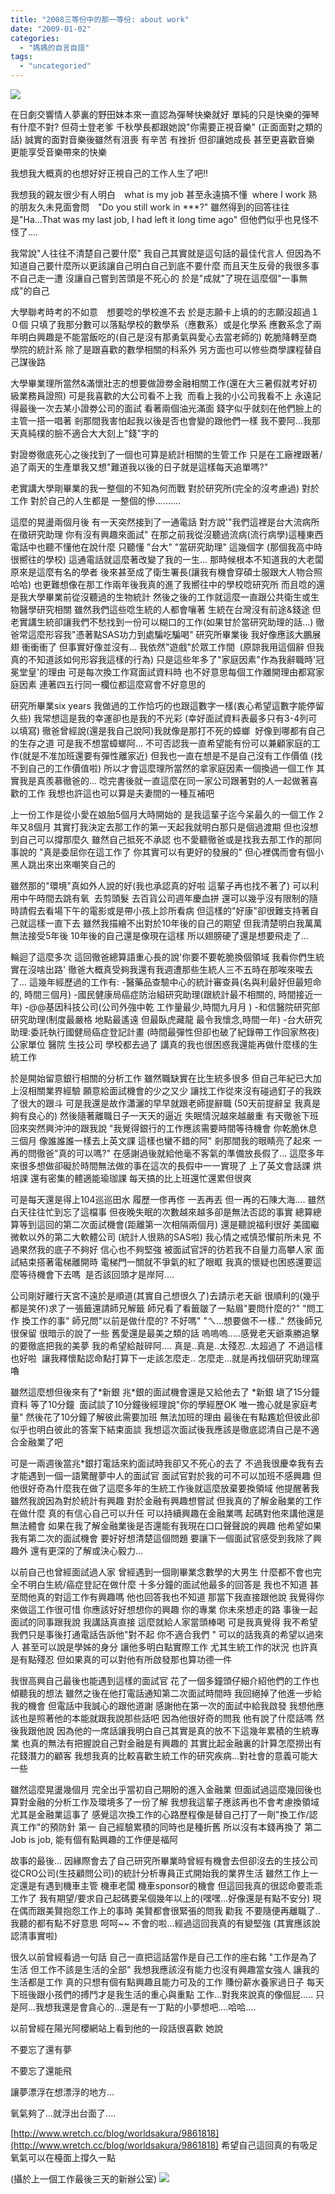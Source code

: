 ```yaml
---
title: "2008三等份中的那一等份: about work"
date: "2009-01-02"
categories: 
  - "媽媽的自言自語"
tags: 
  - "uncategoried"
---
```


![](images/1308850896_462da53b97.jpg)

在日劇交響情人夢裏的野田妹本來一直認為彈琴快樂就好 單純的只是快樂的彈琴有什麼不對? 但荷士登老爹 千秋學長都跟她說"你需要正視音樂" (正面面對之類的話) 誠實的面對音樂後雖然有沮喪 有辛苦 有挫折 但卻讓她成長 甚至更喜歡音樂 更能享受音樂帶來的快樂

我想我大概真的也想好好正視自己的工作人生了吧!!

我想我的親友很少有人明白　what is my job 甚至永遠搞不懂  where I work 熟的朋友久未見面會問　"Do you still work in \*\*\*?" 雖然得到的回答往往是"Ha...That was my last job, I had left it long time ago" 但他們似乎也見怪不怪了....

我常說"人往往不清楚自己要什麼" 我自己其實就是這句話的最佳代言人 但因為不知道自己要什麼所以更該讓自己明白自己到底不要什麼 而且天生反骨的我很多事不自己走一遭 沒讓自己嘗到苦頭是不死心的 於是"成就"了現在這麼個"一事無成"的自己

大學聯考時考的不如意　想要唸的學校進不去 於是志願卡上填的的志願沒超過１０個 只填了我那分數可以落點學校的數學系（應數系）或是化學系 應數系念了兩年明白興趣是不能當飯吃的(自己是沒有那勇氣與愛心去當老師的) 乾脆降轉至商學院的統計系 除了是跟喜歡的數學相關的科系外 另方面也可以修些商學課程替自己謀後路

大學畢業理所當然&滿懷壯志的想要做證劵金融相關工作(還在大三暑假就考好初級業務員證照) 可是我喜歡的大公司看不上我  而看上我的小公司我看不上 永遠記得最後一次去某小證劵公司的面試 看著兩個油光滿面 錢字似乎就刻在他們臉上的主管一搭一唱著 剎那間我害怕起我以後是否也會變的跟他們一樣 我不要阿…我那天真純樸的臉不適合大大刻上"錢"字的

對證劵徹底死心之後找到了一個也可算是統計相關的生管工作 只是在工廠裡跟著/追了兩天的生產單我又想"難道我以後的日子就是這樣每天追單嗎?"

老實講大學剛畢業的我一整個的不知為何而戰 對於研究所(完全的沒考慮過) 對於工作 對於自己的人生都是 一整個的慘……….

這麼的晃盪兩個月後 有一天突然接到了一通電話 對方說'"我們這裡是台大流病所在徵研究助理 你有沒有興趣來面試" 在那之前我從沒聽過流病(流行病學)這種東西 電話中也聽不懂他在說什麼 只聽懂 "台大" "當研究助理" 這幾個字 (那個我高中時很嚮往的學校) 這通電話就這麼著改變了我的一生... 那時候根本不知道我的大老闆原來是這麼有名的學者 後來甚至成了衛生署長(讓我有機會穿碩士服跟大人物合照  哈哈) 也更難想像在那工作兩年後我真的進了我嚮往中的學校唸研究所 而且唸的還是我大學畢業前從沒聽過的生物統計 然後之後的工作就這麼一直跟公共衛生或生物醫學研究相關 雖然我們這些唸生統的人都會嚷著 生統在台灣沒有前途&錢途 但老實講生統卻讓我們不愁找到一份可以糊口的工作(如果甘於當研究助理的話...) 徹爸常這麼形容我"憑著點SAS功力到處騙吃騙喝" 研究所畢業後 我好像應該大鵬展翅 衝衝衝了 但事實好像並沒有... 我依然"遊戲"於眾工作間  (原諒我用這個辭 但我真的不知道該如何形容我這樣的行為) 只是這些年多了"家庭因素"作為我辭職時'冠冕堂皇'的理由 可是每次換工作寫面試資料時 也不好意思每個工作離開理由都寫家庭因素 連著四五行同一欄位都這麼寫會不好意思的

研究所畢業six years 我做過的工作恰巧的也跟這數字一樣(衷心希望這數字能停留久些) 我常想這是我的幸運卻也是我的不光彩 (幸好面試資料表最多只有3-4列可以填寫) 徹爸曾經說(還是我自己說阿)我就像是那打不死的蟑螂  好像到哪都有自己的生存之道 可是我不想當蟑螂阿… 不可否認我一直希望能有份可以兼顧家庭的工作(就是不准加班還要有彈性離家近) 但我也一直在想是不是自己沒有工作價值 (找不到自己的工作價值啦) 所以才會這麼理所當然的拿家庭因素一個換過一個工作 其實我是真羨慕徹爸的... 唸完書後就一直這麼在同一家公司跟著對的人一起做著喜歡的工作 我想也許這也可以算是夫妻間的一種互補吧

上一份工作是從小愛在娘胎5個月大時開始的 是我這輩子迄今呆最久的一個工作 2年又8個月 其實打我決定去那工作的第一天起我就明白那只是個過渡期 但也沒想到自己可以撐那麼久 雖然自己抵死不承認 也不愛聽徹爸或是找我去那工作的那同事說的 "真是委屈你在這工作了 你其實可以有更好的發展的" 但心裡偶而會有個小黑人跳出來出來嘲笑自己的

雖然那的"環境"真如外人說的好(我也承認真的好啦 這輩子再也找不著了) 可以利用中午時間去跳有氧  去剪頭髮 去百貨公司週年慶血拼 還可以幾乎沒有限制的隨時請假去看場下午的電影或是帶小孩上診所看病 但這樣的"好康"卻很難支持著自己就這樣一直下去 雖然我描繪不出對於10年後的自己的期望 但我清楚明白我萬萬無法接受5年後 10年後的自己還是像現在這樣 所以翅膀硬了還是想要飛走了...

輪迴了這麼多次 這回徹爸總算語重心長的說'你要不要乾脆換個領域 我看你們生統實在沒啥出路' 徹爸大概真受夠我還有我週遭那些生統人三不五時在那唉來唉去了... 這幾年經歷過的工作有: -醫藥品查驗中心的統計審查員(名與利最好但最短命的, 時間三個月) -國民健康局癌症防治組研究助理(跟統計最不相關的, 時間接近一年) -@@基因科技公司(公司外強中乾 工作量最少,時間九月月 ) -和信醫院研究部研究助理(制度最嚴格 地點最遙遠 但最臥虎藏龍 最令我懷念,時間一年) -台大研究助理:委託執行國健局癌症登記計畫 (時間最彈性但卻也破了紀錄帶工作回家熬夜) 公家單位 醫院 生技公司 學校都去過了 講真的我也很困惑我還能再做什麼樣的生統工作

於是開始留意銀行相關的分析工作 雖然職缺實在比生統多很多 但自己年紀已大加上沒相關業界經驗 願意給面試機會的少之又少 讓找工作從來沒有碰過釘子的我跌了很大的跟斗 可是我還是故作瀟灑的早早就跟老師提辭職 (50天前提辭呈 我真是夠有良心的) 然後隨著離職日子一天天的逼近 失眠情況越來越嚴重 有天徹爸下班回來突然興沖沖的跟我說 "我覺得銀行的工作應該需要時間等待機會 你乾脆休息三個月 像誰誰誰一樣去上英文課 這樣也蠻不錯的阿" 剎那間我的眼睛亮了起來 一再的問徹爸"真的可以嗎?" 在感謝過後就給他毫不客氣的準備放長假了... 這麼多年來很多想做卻礙於時間無法做的事在這次的長假中一一實現了 上了英文會話課 烘培課 還有密集的體適能瑜珈課 每天搞的比上班還忙還累但很爽

可是每天還是得上104巡巡田水 履歷一俢再俢 一丟再丟 但一再的石陳大海.... 雖然白天往往忙到忘了這檔事 但夜晚失眠的次數越來越多卻是無法否認的事實 總算總算等到這回的第二次面試機會(距離第一次相隔兩個月) 還是聽說福利很好 美國繼微軟以外的第二大軟體公司 (統計人很熟的SAS啦) 我心情之戒慎恐懼前所未見 不過果然我的底子不夠好 信心也不夠堅強 被面試官評的彷若我不自量力高攀人家 面試結束搭著電梯離開時 電梯門一關就不爭氣的紅了眼眶 我真的懷疑也困惑還要這麼等待機會下去嗎  是否該回頭才是岸阿....

公司剛好離行天宮不遠於是順道(其實自己想很久了)去請示老天爺 很順利的(幾乎都是笑伓)求了一張籤還請師兄解籤 師兄看了看籤皺了一點眉"要問什麼的?" "問工作 換工作的事" 師兄問"以前是做什麼的? 不好嗎" "ㄟ...想要做不一樣.." 然後師兄很保留 很暗示的說了一些 舊愛還是最美之類的話 嗚嗚嗚.....感覺老天爺乘勝追擊的要徹底把我的美夢 我的希望給敲碎阿.... 真是..真是..太殘忍..太超過了 不過這樣也好啦  讓我釋懷點認命點打算下一歨該怎麼走.. 怎麼走...就是再找個研究助理窩嚕

雖然這麼想但後來有了\*新銀 兆\*銀的面試機會還是又給他去了 \*新銀 塡了15分鐘資料 等了10分鐘  面試談了10分鐘後經理說"你的學經歷OK 唯一擔心就是家庭考量" 然後花了10分鐘了解彼此需要加班 無法加班的理由 最後在有點尷尬但彼此卻似乎也明白彼此的答案下結束面談 我想這次面試後我應該是徹底認清自己是不適合金融業了吧

可是一兩週後當兆\*銀打電話來約面試時我卻又不死心的去了 不過我很慶幸我有去才能遇到一個一語驚醒夢中人的面試官 面試官對於我的可不可以加班不感興趣 但他很好奇為什麼我在做了這麼多年的生統工作後就這麼放棄要換領域 他提醒著我 雖然我說因為對於統計有興趣 對於金融有興趣想嘗試 但我真的了解金融業的工作在做什麼 真的有信心自己可以升任 可以持續興趣在金融業嗎 起碼對他來講他還是無法體會 如果在我了解金融業後是否還能有我現在口口聲聲說的興趣 他希望如果我有第二次的面試機會 要好好想清楚這個問題 要讓下一個面試官感受到我除了興趣外 還有更深的了解或決心毅力...

以前自己也曾經面試過人家 曾經遇到一個剛畢業念數學的大男生 什麼都不會也完全不明白生統/癌症登記在做什麼 十多分鐘的面試他最多的回答是 我也不知道 甚至問他真的對這工作有興趣嗎 他也回答我也不知道 那當下我直接跟他說 我覺得你來做這工作很可惜 你應該好好想想你的興趣 你的專業 你未來想走的路 事後一起面試的同事跟我說 我講話真直接 這麼就給人家當頭棒喝 可是我真覺得 我不希望我們只是事後打通電話告訴他"對不起 你不適合我們 " 可以的話我真的希望以過來人 甚至可以說是學姊的身分 讓他多明白點實際工作 尤其生統工作的狀況 也許真是有點殘忍 但如果真的可以對他有所啟發那也算功德一件

我很高興自己最後也能遇到這樣的面試官 花了一個多鐘頭仔細介紹他們的工作也傾聽我的想法 雖然之後在他打電話通知第二次面試時間時 我回絕掉了他進一步給我的機會 但電話中我誠心的跟他道謝 感謝他在第一次的面試中給我啟發 我想他應該也是照著他的本能就跟我說那些話吧 因為他很好奇的問我 他有說了什麼話嗎 然後我跟他說 因為他的一席話讓我明白自己其實是真的放不下這幾年累積的生統專業 也真的無法有把握說自己對金融是有興趣的 其實比起金融裏的計算怎麼撈出有花錢潛力的顧客 我想我真的比較喜歡生統工作的研究疾病...對社會的意義可能大一些

雖然這麼晃盪幾個月 完全出乎當初自己期盼的進入金融業 但面試過這麼幾回後也算對金融的分析工作及環境多了一份了解 我想我這輩子應該再也不會考慮換領域 尤其是金融業這事了 感覺這次換工作的心路歷程像是替自己打了一劑"換工作/認真工作"的預防針 第一 自己經驗累積的同時也是種折舊 所以沒有本錢再換了 第二 Job is job, 能有個有點興趣的工作便是福阿

故事的最後... 因緣際會去了自己研究所畢業時曾經有機會去但卻沒去的生技公司 從CRO公司(生技顧問公司)的統計分析專員正式開始我的業界生活 雖然工作上一定還是有遇到機車主管 機車老闆 機車sponsor的機會 但這回我真的很認命要乖乖工作了 我有期望/要求自己起碼要呆個幾年以上的(嘿嘿...好像還是有點不安分) 現在偶而跟美賢抱怨工作上的事時 美賢都會很緊張的問我 勸我 不要隨便再離職了.. 我聽的都有點不好意思 呵呵~~ 不會的啦...經過這回我真的有變堅強 (其實應該說認清事實啦)

很久以前曾經看過一句話 自己一直把這話當作是自己工作的座右銘 "工作是為了生活 但工作不該是生活的全部" 我想我應該沒有能力也沒有興趣當女強人 讓我的生活都是工作 真的只想有個有點興趣且能力可及的工作 賺份薪水養家過日子 每天下班後跟小孩們的搏鬥才是我生活的重心與重點 工作...對我來說真的像個屁..... 只是阿...我想我還是會貪心的...還是有一丁點的小夢想吧....哈哈....

以前曾經在陽光阿櫻網站上看到他的一段話很喜歡 她說

不要忘了還有夢

不要忘了還能飛

讓夢漂浮在想漂浮的地方...

氧氣夠了...就浮出台面了....

[http://www.wretch.cc/blog/worldsakura/9861818](http://www.wretch.cc/blog/worldsakura/9861818) 希望自己這回真的有吸足氧氣可以在檯面上撐久一點

(攝於上一個工作最後三天的新辦公室) ![](images/2798079655_eb3dab5aca.jpg)
